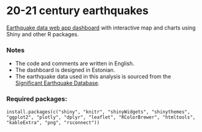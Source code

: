 # 20-21 century earthquakes
[Earthquake data web app dashboard](https://oksanali.shinyapps.io/20-21-sajandi-maavarinad/) with interactive map and charts using Shiny and other R packages.

### Notes
- The code and comments are written in English.
- The dashboard is designed in Estonian.
- The earthquake data used in this analysis is sourced from the [Significant Earthquake Database](https://public.opendatasoft.com/explore/dataset/significant-earthquake-database/table/?sort=deaths).


### Required packages:
```
install.packages(c("shiny", "knitr", "shinyWidgets", "shinythemes", "ggplot2", "plotly", "dplyr", "leaflet", "RColorBrewer", "htmltools", "kableExtra", "png", "rsconnect"))
```
